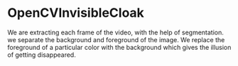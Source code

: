 # OpenCVInvisibleCloak



We are extracting each frame of the video, with the help of segmentation. we separate the background and foreground of the image. 
We replace the foreground of a particular color with the background which gives the illusion of getting disappeared. 
